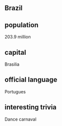 ## Brazil

## population
203.9 million

## capital
Brasilia
 
## official language
Portugues

## interesting trivia
Dance carnaval



